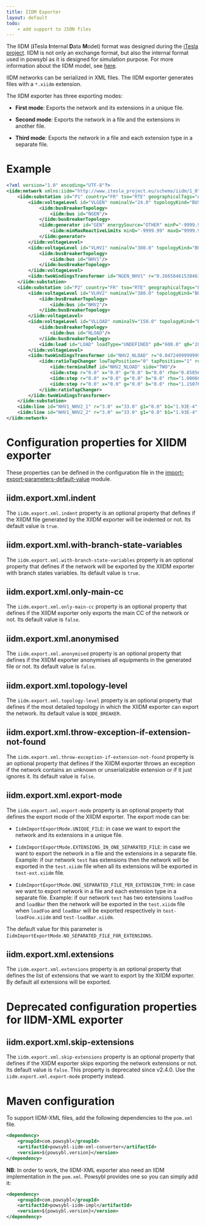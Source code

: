 ```yaml
---
title: IIDM Exporter
layout: default
todo:
    - add support to JSON files
---
```


The IIDM (**i**Tesla **I**nternal **D**ata **M**odel) format was designed during the [iTesla project](http://www.itesla-project.eu).
IIDM is not only an exchange format, but also the internal format used in powsybl as it is designed for simulation purpose.
For more information about the IIDM model, see [here](../model/index.md).

IIDM networks can be serialized in XML files. The IIDM exporter generates files with a `*.xiidm` extension.

The IIDM exporter has three exporting modes:

   - **First mode**: Exports the network and its extensions in a unique file.
    
   - **Second mode**: Exports the network in a file and the extensions in another file.
    
   - **Third mode**: Exports the network in a file and each extension type in a separate file. 
  

# Example
```xml
<?xml version="1.0" encoding="UTF-8"?>
<iidm:network xmlns:iidm="http://www.itesla_project.eu/schema/iidm/1_0" id="sim1" caseDate="2013-01-15T18:45:00.000+01:00" forecastDistance="0" sourceFormat="test">
    <iidm:substation id="P1" country="FR" tso="RTE" geographicalTags="A">
        <iidm:voltageLevel id="VLGEN" nominalV="24.0" topologyKind="BUS_BREAKER">
            <iidm:busBreakerTopology>
                <iidm:bus id="NGEN"/>
            </iidm:busBreakerTopology>
            <iidm:generator id="GEN" energySource="OTHER" minP="-9999.99" maxP="9999.99" voltageRegulatorOn="true" targetP="607.0" targetV="24.5" targetQ="301.0" bus="NGEN" connectableBus="NGEN">
                <iidm:minMaxReactiveLimits minQ="-9999.99" maxQ="9999.99"/>
            </iidm:generator>
        </iidm:voltageLevel>
        <iidm:voltageLevel id="VLHV1" nominalV="380.0" topologyKind="BUS_BREAKER">
            <iidm:busBreakerTopology>
                <iidm:bus id="NHV1"/>
            </iidm:busBreakerTopology>
        </iidm:voltageLevel>
        <iidm:twoWindingsTransformer id="NGEN_NHV1" r="0.26658461538461536" x="11.104492831516762" g="0.0" b="0.0" ratedU1="24.0" ratedU2="400.0" bus1="NGEN" connectableBus1="NGEN" voltageLevelId1="VLGEN" bus2="NHV1" connectableBus2="NHV1" voltageLevelId2="VLHV1"/>
    </iidm:substation>
    <iidm:substation id="P2" country="FR" tso="RTE" geographicalTags="B">
        <iidm:voltageLevel id="VLHV2" nominalV="380.0" topologyKind="BUS_BREAKER">
            <iidm:busBreakerTopology>
                <iidm:bus id="NHV2"/>
            </iidm:busBreakerTopology>
        </iidm:voltageLevel>
        <iidm:voltageLevel id="VLLOAD" nominalV="150.0" topologyKind="BUS_BREAKER">
            <iidm:busBreakerTopology>
                <iidm:bus id="NLOAD"/>
            </iidm:busBreakerTopology>
            <iidm:load id="LOAD" loadType="UNDEFINED" p0="600.0" q0="200.0" bus="NLOAD" connectableBus="NLOAD"/>
        </iidm:voltageLevel>
        <iidm:twoWindingsTransformer id="NHV2_NLOAD" r="0.04724999999999999" x="4.049724365620455" g="0.0" b="0.0" ratedU1="400.0" ratedU2="158.0" bus1="NHV2" connectableBus1="NHV2" voltageLevelId1="VLHV2" bus2="NLOAD" connectableBus2="NLOAD" voltageLevelId2="VLLOAD">
            <iidm:ratioTapChanger lowTapPosition="0" tapPosition="1" regulating="true" loadTapChangingCapabilities="true" targetV="158.0">
                <iidm:terminalRef id="NHV2_NLOAD" side="TWO"/>
                <iidm:step r="0.0" x="0.0" g="0.0" b="0.0" rho="0.8505666905244191"/>
                <iidm:step r="0.0" x="0.0" g="0.0" b="0.0" rho="1.0006666666666666"/>
                <iidm:step r="0.0" x="0.0" g="0.0" b="0.0" rho="1.150766642808914"/>
            </iidm:ratioTapChanger>
        </iidm:twoWindingsTransformer>
    </iidm:substation>
    <iidm:line id="NHV1_NHV2_1" r="3.0" x="33.0" g1="0.0" b1="1.93E-4" g2="0.0" b2="1.93E-4" bus1="NHV1" connectableBus1="NHV1" voltageLevelId1="VLHV1" bus2="NHV2" connectableBus2="NHV2" voltageLevelId2="VLHV2"/>
    <iidm:line id="NHV1_NHV2_2" r="3.0" x="33.0" g1="0.0" b1="1.93E-4" g2="0.0" b2="1.93E-4" bus1="NHV1" connectableBus1="NHV1" voltageLevelId1="VLHV1" bus2="NHV2" connectableBus2="NHV2" voltageLevelId2="VLHV2"/>
</iidm:network>
```

# Configuration properties for XIIDM exporter

These properties can be defined in the configuration file in the [import-export-parameters-default-value](../../configuration/modules/import-export-parameters-default-value.md)
module.

## iidm.export.xml.indent
The `iidm.export.xml.indent` property is an optional property that defines if the XIIDM file generated by the XIIDM exporter
will be indented or not. Its default value is `true`.

## iidm.export.xml.with-branch-state-variables
The `iidm.export.xml.with-branch-state-variables` property is an optional property that defines if the network
will be exported by the XIIDM exporter with branch states variables. Its default value is `true`.

## iidm.export.xml.only-main-cc
The `iidm.export.xml.only-main-cc` property is an optional property that defines if the XIIDM exporter only exports the main CC
of the network or not. Its default value is `false`.

## iidm.export.xml.anonymised
The `iidm.export.xml.anonymised` property is an optional property that defines if the XIIDM exporter anonymises
all equipments in the generated file or not. Its default value is `false`.

## iidm.export.xml.topology-level
The `iidm.export.xml.topology-level` property is an optional property that defines if the most detailed topology in which the XIIDM exporter can export the
network. Its default value is `NODE_BREAKER`.

## iidm.export.xml.throw-exception-if-extension-not-found
The `iidm.export.xml.throw-exception-if-extension-not-found` property is an optional property that defines if the XIIDM exporter throws
an exception if the network contains an unknown or unserializable extension or if it just ignores it. Its default value is `false`.

## iidm.export.xml.export-mode
The `iidm.export.xml.export-mode` property is an optional property that defines the export mode of the XIIDM exporter.
The export mode can be:

   - `IidmImportExportMode.UNIQUE_FILE`: in case we want to export the network and its extensions in a unique file.

   - `IidmImportExportMode.EXTENSIONS_IN_ONE_SEPARATED_FILE`: in case we want to export the network in a file and  the extensions in a separate file.
    Example: if our network `test` has extensions then the network will be exported in the `test.xiidm` file when all its extensions will be exported in `test-ext.xiidm` file. 

   - `IidmImportExportMode.ONE_SEPARATED_FILE_PER_EXTENSION_TYPE`: in case we want to export network in a file and each extension type in a separate file.
   Example: if our network `test` has two extensions `loadFoo` and `loadBar` then the network will be exported 
    in the `test.xiidm` file when `loadFoo` and `loadBar` will be exported respectively in `test-loadFoo.xiidm` and `test-loadBar.xiidm`.

The default value for this parameter is `IidmImportExportMode.NO_SEPARATED_FILE_FOR_EXTENSIONS`.

## iidm.export.xml.extensions
The `iidm.export.xml.extensions` property is an optional property that defines the list of extensions that we want to export by the XIIDM exporter. 
By default all extensions will be exported.

# Deprecated configuration properties for IIDM-XML exporter

## iidm.export.xml.skip-extensions
The `iidm.export.xml.skip-extensions` property is an optional property that defines if the XIIDM exporter skips exporting the 
network extensions or not. Its default value is `false`.
This property is deprecated since v2.4.0. Use the `iidm.export.xml.export-mode` property instead.


# Maven configuration
To support IIDM-XML files, add the following dependencies to the `pom.xml` file.
```xml
<dependency>
    <groupId>com.powsybl</groupId>
    <artifactId>powsybl-iidm-xml-converter</artifactId>
    <version>${powsybl.version}</version>
</dependency>
```
**NB**: In order to work, the IIDM-XML exporter also need an IIDM implementation in the `pom.xml`. Powsybl
provides one so you can simply add it:
```xml
<dependency>
    <groupId>com.powsybl</groupId>
    <artifactId>powsybl-iidm-impl</artifactId>
    <version>${powsybl.version}</version>
</dependency>
```
